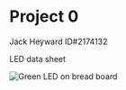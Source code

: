 # Project 0
Jack Heyward ID#2174132

LED data sheet

![Green LED on bread board](https://cdn.sparkfun.com/r/92-92/assets/parts/3/3/8/2/09592-03.jpg)

